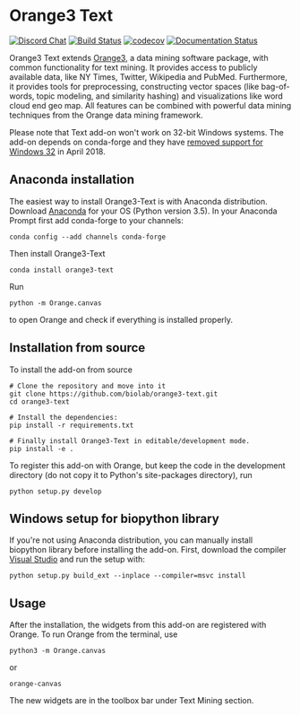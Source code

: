 Orange3 Text 
============

[![Discord Chat](https://img.shields.io/discord/633376992607076354)](https://discord.gg/FWrfeXV)
[![Build Status](https://travis-ci.org/biolab/orange3-text.svg?branch=master)](https://travis-ci.org/biolab/orange3-text)
[![codecov](https://codecov.io/gh/biolab/orange3-text/branch/master/graph/badge.svg)](https://codecov.io/gh/biolab/orange3-text)
[![Documentation Status](https://readthedocs.org/projects/orange3-text/badge/?version=latest)](http://orange3-text.readthedocs.org/en/latest/?badge=latest)

Orange3 Text extends [Orange3](http://orange.biolab.si), a data mining software
package, with common functionality for text mining. It provides access
to publicly available data, like NY Times, Twitter, Wikipedia and PubMed. Furthermore,
it provides tools for preprocessing, constructing vector spaces (like
bag-of-words, topic modeling, and similarity hashing) and visualizations like word cloud
end geo map. All features can be combined with powerful data mining techniques
from the Orange data mining framework.

Please note that Text add-on won't work on 32-bit Windows systems. The add-on depends on conda-forge and they have [removed support for Windows 32](https://github.com/conda-forge/staged-recipes/issues/5640) in April 2018.

Anaconda installation
---------------------

The easiest way to install Orange3-Text is with Anaconda distribution. Download [Anaconda](https://www.continuum.io/downloads) 
for your OS (Python version 3.5). In your Anaconda Prompt first add conda-forge to your channels:

    conda config --add channels conda-forge

Then install Orange3-Text

    conda install orange3-text

Run

    python -m Orange.canvas

to open Orange and check if everything is installed properly.

Installation from source
------------------------

To install the add-on from source

    # Clone the repository and move into it
    git clone https://github.com/biolab/orange3-text.git
    cd orange3-text

    # Install the dependencies:
    pip install -r requirements.txt

    # Finally install Orange3-Text in editable/development mode.
    pip install -e .

To register this add-on with Orange, but keep the code in the development directory (do not copy it to 
Python's site-packages directory), run

    python setup.py develop

Windows setup for biopython library
-----------------------------------

If you're not using Anaconda distribution, you can manually install biopython library before installing the add-on.
First, download the compiler [Visual Studio](http://landinghub.visualstudio.com/visual-cpp-build-tools) and run the setup with:

    python setup.py build_ext --inplace --compiler=msvc install

Usage
-----

After the installation, the widgets from this add-on are registered with Orange. To run Orange from the terminal,
use

    python3 -m Orange.canvas

or

	orange-canvas

The new widgets are in the toolbox bar under Text Mining section.
